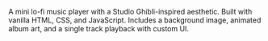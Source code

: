 A mini lo-fi music player with a Studio Ghibli-inspired aesthetic. Built with vanilla HTML, CSS, and JavaScript. Includes a background image, animated album art, and a single track playback with custom UI.
